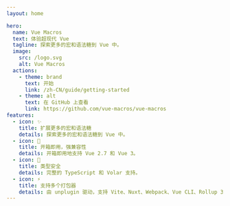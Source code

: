 ```yaml
---
layout: home

hero:
  name: Vue Macros
  text: 体验超现代 Vue
  tagline: 探索更多的宏和语法糖到 Vue 中。
  image:
    src: /logo.svg
    alt: Vue Macros
  actions:
    - theme: brand
      text: 开始
      link: /zh-CN/guide/getting-started
    - theme: alt
      text: 在 GitHub 上查看
      link: https://github.com/vue-macros/vue-macros
features:
  - icon: ✨
    title: 扩展更多的宏和语法糖
    details: 探索更多的宏和语法糖到 Vue 中。
  - icon: 💚
    title: 开箱即用，强兼容性
    details: 开箱即用地支持 Vue 2.7 和 Vue 3。
  - icon: 🦾
    title: 类型安全
    details: 完整的 TypeScript 和 Volar 支持。
  - icon: ⚡️
    title: 支持多个打包器
    details: 由 unplugin 驱动，支持 Vite、Nuxt、Webpack、Vue CLI、Rollup 3、esbuild 等。
---
```

